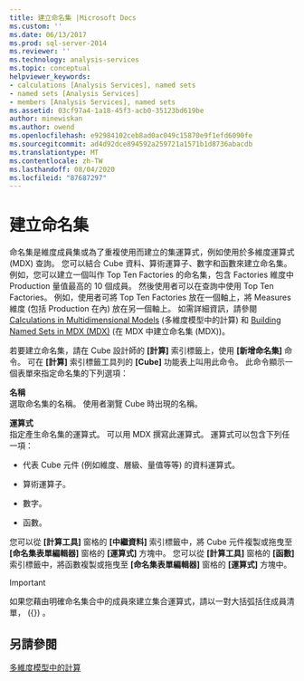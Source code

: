 ```yaml
---
title: 建立命名集 |Microsoft Docs
ms.custom: ''
ms.date: 06/13/2017
ms.prod: sql-server-2014
ms.reviewer: ''
ms.technology: analysis-services
ms.topic: conceptual
helpviewer_keywords:
- calculations [Analysis Services], named sets
- named sets [Analysis Services]
- members [Analysis Services], named sets
ms.assetid: 03cf97a4-1a18-45f3-acb0-35123bd619be
author: minewiskan
ms.author: owend
ms.openlocfilehash: e92984102ceb8ad0ac049c15870e9f1efd6090fe
ms.sourcegitcommit: ad4d92dce894592a259721a1571b1d8736abacdb
ms.translationtype: MT
ms.contentlocale: zh-TW
ms.lasthandoff: 08/04/2020
ms.locfileid: "87687297"
---
```

# <a name="create-named-sets"></a>建立命名集
  命名集是維度成員集或為了重複使用而建立的集運算式，例如使用於多維度運算式 (MDX) 查詢。 您可以結合 Cube 資料、算術運算子、數字和函數來建立命名集。 例如，您可以建立一個叫作 Top Ten Factories 的命名集，包含 Factories 維度中 Production 量值最高的 10 個成員。 然後使用者可以在查詢中使用 Top Ten Factories。 例如，使用者可將 Top Ten Factories 放在一個軸上，將 Measures 維度 (包括 Production 在內) 放在另一個軸上。 如需詳細資訊，請參閱 [Calculations in Multidimensional Models](calculations-in-multidimensional-models.md) (多維度模型中的計算) 和 [Building Named Sets in MDX &#40;MDX&#41;](mdx/mdx-named-sets-building-named-sets.md) (在 MDX 中建立命名集 (MDX))。  
  
 若要建立命名集，請在 Cube 設計師的 **[計算]** 索引標籤上，使用 **[新增命名集]** 命令。 可在 **[計算]** 索引標籤工具列的 **[Cube]** 功能表上叫用此命令。 此命令顯示一個表單來指定命名集的下列選項：  
  
 **名稱**  
 選取命名集的名稱。 使用者瀏覽 Cube 時出現的名稱。  
  
 **運算式**  
 指定產生命名集的運算式。 可以用 MDX 撰寫此運算式。 運算式可以包含下列任一項：  
  
-   代表 Cube 元件 (例如維度、層級、量值等等) 的資料運算式。  
  
-   算術運算子。  
  
-   數字。  
  
-   函數。  
  
 您可以從 **[計算工具]** 窗格的 **[中繼資料]** 索引標籤中，將 Cube 元件複製或拖曳至 **[命名集表單編輯器]** 窗格的 **[運算式]** 方塊中。 您可以從 **[計算工具]** 窗格的 **[函數]** 索引標籤中，將函數複製或拖曳至 **[命名集表單編輯器]** 窗格的 **[運算式]** 方塊中。  
  
> [!IMPORTANT]  
>  如果您藉由明確命名集合中的成員來建立集合運算式，請以一對大括弧括住成員清單， ({}) 。  
  
## <a name="see-also"></a>另請參閱  
 [多維度模型中的計算](calculations-in-multidimensional-models.md)  
  
  

